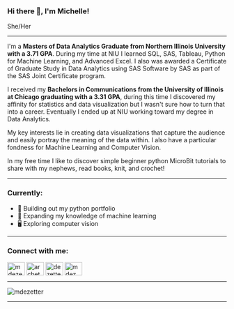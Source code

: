 ### Hi there 👋, I'm Michelle!
She/Her

-----
I'm a **Masters of Data Analytics Graduate from Northern Illinois University with a 3.71 GPA**. During my time at NIU I learned SQL, SAS, Tableau, Python for Machine Learning, and Advanced Excel. I also was awarded a Certificate of Graduate Study in Data Analytics using SAS Software by SAS as part of the SAS Joint Certificate program.

I received my **Bachelors in Communications from the University of Illinois at Chicago graduating with a 3.31 GPA**, during this time I discovered my affinity for statistics and data visualization but I wasn't sure how to turn that into a career. Eventually I ended up at NIU working toward my degree in Data Analytics.

My key interests lie in creating data visualizations that capture the audience and easily portray the meaning of the data within. I also have a particular fondness for Machine Learning and Computer Vision.

In my free time I like to discover simple beginner python MicroBit tutorials to share with my nephews, read books, knit, and crochet!

-----
<h3 align="left">Currently:</h3>

- 🔭 Building out my python portfolio 
- 🌱 Expanding my knowledge of machine learning
- 🖥️ Exploring computer vision

----
<h3 align="left">Connect with me:</h3>
<p align="left">
<a href="https://linkedin.com/in/mdezetter" target="blank"><img align="center" src="https://raw.githubusercontent.com/rahuldkjain/github-profile-readme-generator/master/src/images/icons/Social/linked-in-alt.svg" alt="mdezetter" height="30" width="40" /></a>
<a href="https://kaggle.com/archetype" target="blank"><img align="center" src="https://raw.githubusercontent.com/rahuldkjain/github-profile-readme-generator/master/src/images/icons/Social/kaggle.svg" alt="archetype" height="30" width="40" /></a>
<a href="https://www.hackerrank.com/dezettermic" target="blank"><img align="center" src="https://raw.githubusercontent.com/rahuldkjain/github-profile-readme-generator/master/src/images/icons/Social/hackerrank.svg" alt="dezettermic" height="30" width="40" /></a>
<a href="https://www.leetcode.com/mdez" target="blank"><img align="center" src="https://raw.githubusercontent.com/rahuldkjain/github-profile-readme-generator/master/src/images/icons/Social/leet-code.svg" alt="mdez" height="30" width="40" /></a>
</p>

------

<p align="left"> <img src="https://komarev.com/ghpvc/?username=mdezetter&label=Views&color=b39bb6&style=flat" alt="mdezetter" /> </p>

-----
